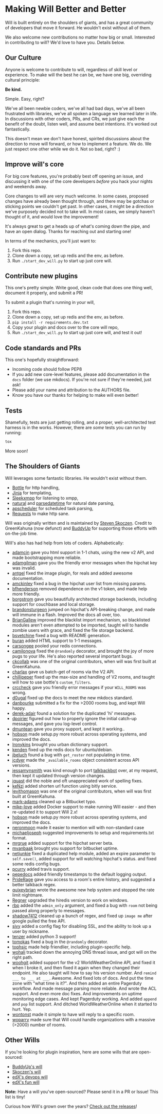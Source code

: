 # Making Will Better and Better

Will is built entirely on the shoulders of giants, and has a great community of developers that move it forward. He wouldn't exist without all of them.

We also welcome new contributions no matter how big or small.  Interested in contributing to will? We'd love to have you. Details below.


## Our Culture

Anyone is welcome to contribute to will, regardless of skill level or experience.  To make will the best he can be, we have one big, overriding cultural principle:

**Be kind.**

Simple.  Easy, right?

We've all been newbie coders, we've all had bad days, we've all been frustrated with libraries, we've all spoken a language we learned later in life.  In discussions with other coders, PRs, and CRs, we just give each the benefit of the doubt, listen well, and assume best intentions.  It's worked out fantastically.

This doesn't mean we don't have honest, spirited discussions about the direction to move will forward, or how to implement a feature.  We do.  We just respect one other while we do it.  Not so bad, right? :)


## Improve will's core

For big core features, you're probably best off opening an issue, and discussing it with one of the core developers *before* you hack your nights and weekends away.

Core changes to will are very much welcome.  In some cases, proposed changes have already been thought through, and there may be gotchas or sticking points we couldn't get past.  In other cases, it might be a direction we've purposely decided not to take will.  In most cases, we simply haven't thought of it, and would love the improvement!

It's always great to get a heads up of what's coming down the pipe, and have an open dialog.  Thanks for reaching out and starting one!

In terms of the mechanics, you'll just want to:

1. Fork this repo.
2. Clone down a copy, set up redis and the env, as before.
3. Run `./start_dev_will.py` to start up just core will.

## Contribute new plugins

This one's pretty simple. Write good, clean code that does one thing well, document it properly, and submit a PR!

To submit a plugin that's running in your will,


1. Fork this repo.
2. Clone down a copy, set up redis and the env, as before.
3. `pip install -r requirements.dev.txt`
4. Copy your plugin and docs over to the core will repo,
5. Run `./start_dev_will.py` to start up just core will, and test it out!


## Code standards and PRs

This one's hopefully straightforward:

- Incoming code should follow PEP8
- If you add new core-level features, please add documentation in the `docs` folder (we use mkdocs).  If you're not sure if they're needed, just ask!
- Please add your name and attribution to the AUTHORS file.
- Know you have our thanks for helping to make will even better!


## Tests

Shamefully, tests are just getting rolling, and a proper, well-architected test harness is in the works. However, there are *some* tests you can run by running:

```bash
tox
```

More soon!


## The Shoulders of Giants

Will leverages some fantastic libraries.  He wouldn't exist without them.

- [Bottle](http://bottlepy.org/docs/dev/) for http handling,
- [Jinja](http://jinja.pocoo.org/) for templating,
- [Sleekxmpp](http://sleekxmpp.com/) for listening to xmpp,
- [natural](https://github.com/tehmaze/natural) and [parsedatetime](https://github.com/bear/parsedatetime) for natural date parsing,
- [apscheduler](http://apscheduler.readthedocs.org/en/latest/) for scheduled task parsing,
- [Requests](http://requests.readthedocs.org/en/latest/) to make http sane.

Will was originally written and is maintained by [Steven Skoczen](http://stevenskoczen.com).  Credit to GreenKahuna (now defunct) and [BuddyUp](http://www.buddyup.org) for supporting those efforts with on-the-job time.

Will's also has had help from lots of coders. Alphabetically:

- [adamcin](https://github.com/adamcin) gave you html support in 1-1 chats, using the new v2 API, and made bootstrapping more reliable.
- [adamgilman](https://github.com/adamgilman) gave you the friendly error messages when the hipchat key was invalid.
- [antgel](https://github.com/antgel) fixed the image plugin, for reals and added awesome documentation.
- [amckinley](https://github.com/amckinley) fixed a bug in the hipchat user list from missing params.
- [bfhenderson](https://github.com/bfhenderson) removed dependence on the v1 token, and made help more friendly.
- [borgstrom](https://github.com/borgstrom) gave you beautifully architected storage backends, including support for couchbase and local storage.
- [brandonsturgeon](https://github.com/brandonsturgeon) jumped on hipchat's API-breaking change, and made will immune in a flash.  Improved the docs all over, too.
- [BrianGallew](https://github.com/BrianGallew) improved the blacklist import mechanism, so blacklisted modules aren't even attempted to be imported, taught will to handle zombie users with grace, and fixed the file storage backend.
- [bsvetchine](https://github.com/bsvetchine) fixed a bug with README generation.
- [buran](https://github.com/AndrewBurdyug) added HTML support to 1-1 messages.
- [carsongee](https://github.com/carsongee) pooled your redis connections.
- [camilonova](https://github.com/camilonova) fixed the `@randomly` decorator, and brought the joy of more pugs to your life.  He's also reported several important bugs.
- [ckcollab](http://github.com/ckcollab) was one of the original contributors, when will was first built at GreenKahuna.
- [charlax](https://github.com/charlax) gave us batch-get of rooms via the V2 API.
- [chillipeper](https://github.com/chillipeper) fixed up the max-size and handling of V2 rooms, and taught will how to use bottle's `custom_filters`.
- [crccheck](https://github.com/crccheck) gave you friendly error messages if your `WILL_ROOMS` was wrong.
- [d0ugal](https://github.com/d0ugal) fixed up the docs to meet the new mkdocs standard.
- [danbourke](https://github.com/danbourke) submitted a fix for the >2000 rooms bug, and kept Will happy.
- [derek-adair](https://github.com/derek-adair) found a solution for the duplicated 'hi' messages.
- [dpoirier](https://github.com/dpoirier) figured out how to properly ignore the initial catch-up messages, and gave you log-level control.
- [dmuntean](https://github.com/dmuntean) gave you proxy support, and kept it working..
- [hobson](http://github.com/hobson) made setup.py more robust across operating systems, and improved the docs.
- [Ironykins](https://github.com/Ironykins) brought you urban dictionary support.
- [kenden](https://github.com/kenden) fixed up the redis docs for ubuntu/debian.
- [jbeluch](http://github.com/jbeluch) found a bug with `get_roster` not populating in time.
- [jcdyer](https://github.com/jcdyer) made the `_available_rooms` object consistent across API versions.
- [jessamynsmith](https://github.com/jessamynsmith) was kind enough to port [talkbackbot](https://github.com/jessamynsmith) over, at my request, then kept it updated through version changes.
- [jquast](https://github.com/jquast) did the noble and oft unappreciated work of spelling fixes.
- [keNzi](https://github.com/keNzej) added shorten url function using bitly service.
- [levithomason](http://github.com/levithomason) was one of the original contributors, when will was first built at GreenKahuna.
- [mark-adams](https://github.com/mark-adams) cleaned up a Bitbucket typo.
- [mike-love](https://github.com/mike-love) added Docker support to make running Will easier - and then re-updated it to support Will 2.x!
- [hobson](http://github.com/hobson) made setup.py more robust across operating systems, and improved the docs.
- [neronmoon](https://github.com/neronmoon) made it easier to mention will with non-standard case
- [michaeljoseph](https://github.com/michaeljoseph) suggested improvements to setup and requirements.txt format.
- [mrgrue](https://github.com/mrgrue) added support for the hipchat server beta.
- [mvanbaak](https://github.com/mvanbaak) brought you support for bitbucket uptime.
- [netjunkie](https://github.com/netjunki) fixed a duplicated help module, added an expire parameter to `self.save()`, added support for will watching hipchat's status. and fixed some redis config bugs.
- [pcurry](https://github.com/pcurry) added travis support.
- [pepedocs](https://github.com/pepedocs) added friendly timestamps to the default logging output.
- [PrideRage](https://github.com/PrideRage) gave you access to a room's entire history, and suggested a better talkback regex.
- [quixeybrian](https://github.com/quixeybrian) wrote the awesome new help system and stopped the rate limit nightmare.
- [Regner](https://github.com/Regner) upgraded the hiredis version to work on windows.
- [rbp](https://github.com/rbp) added the `admin_only` argument, and fixed a bug with `room` not being passed along properly to messages.
- [shadow7412](https://github/shadow7412) cleaned up a bunch of regex, and fixed up `image me` after google pulled the free API.
- [sivy](https://github.com/sivy) added a config flag for disabling SSL, and the ability to look up a user by nickname.
- [tenzer](https://github.com/tenzer) added python 3 support!
- [tomokas](https://github.com/tomokas) fixed a bug in the `@randomly` decorator.
- [tophsic](https://github.com/tophsic) made help friendlier, including plugin-specific help.
- [wohali](https://github.com/wohali) tracked down the annoying DNS thread issue, and got will on the right path.
- [woohgit](https://github.com/woohgit) added support for the v2 WorldWeatherOnline API, and fixed it when I broke it, and then fixed it again when they changed their endpoint.  He also taught will how to say his version number.  And `remind ___ to ___ at ___`.  Awesome. And fixed lots of docs.  And put the time zone with "what time is it?".  And then added an entire Pagerduty workflow.  And made message parsing more reliable.  And wrote the ACL support.  And even more doc fixes. And improvements on uptime monitoring edge cases. And kept Pagerduty working. And added `append` and `pop` list support. And ditched WorldWeatherOnline when it started to hurt. Yep.
- [wontonst](https://github.com/wontonst) made it simple to have will reply to a specific room.
- [woparry](https://github.com/woparry) made sure that Will could handle organizations with a massive (>2000) number of rooms.


## Other Wills

If you're looking for plugin inspiration, here are some wills that are open-sourced:

- [BuddyUp's will](https://github.com/buddyup/our-will)
- [Skoczen's will](https://github.com/skoczen/my-will)
- [edX's devops will](https://github.com/edx/alton)
- [edX's fun will](https://github.com/edx/xsy)

**Note:** Have a will you've open-sourced? Please send it in a PR or Issue!  This list is tiny!


Curious how Will's grown over the years?  [Check out the releases](/releases)!
